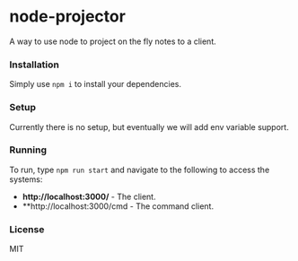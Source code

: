 # node-projector

A way to use node to project on the fly notes to a client.

### Installation

Simply use `npm i` to install your dependencies.

### Setup

Currently there is no setup, but eventually we will add env variable support.

### Running

To run, type `npm run start` and navigate to the following to access the systems:

* **http://localhost:3000/** - The client.
* **http://localhost:3000/cmd - The command client.

### License

MIT
